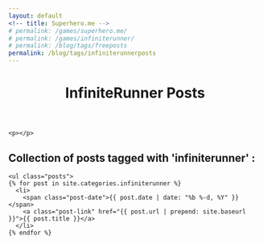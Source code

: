```yaml
---
layout: default
<!-- title: Superhero.me -->
# permalink: /games/superhero.me/
# permalink: /games/infiniterunner/
# permalink: /blog/tags/freeposts
permalink: /blog/tags/infiniterunnerposts
---
```


<div>
	<header class="post-header">
    	<h1>InfiniteRunner Posts</h1>
  </header>
	
	<p></p>
	
<h2>Collection of posts tagged with 'infiniterunner' : </h2>

	<ul class="posts">
    {% for post in site.categories.infiniterunner %}
      <li>
        <span class="post-date">{{ post.date | date: "%b %-d, %Y" }}</span>
        <a class="post-link" href="{{ post.url | prepend: site.baseurl }}">{{ post.title }}</a>
      </li>
    {% endfor %}
  </ul>

</div>
